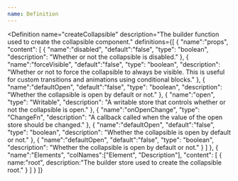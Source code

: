 ```yaml
---
name: Definition
---
```


<script>
  import { Definition } from "$lib/components";
</script>

<Definition
  name="createCollapsible"
  description="The builder function used to create the collapsible component."
  definitions={[
    {
      "name":"props",
      "content": [
        {
          "name":"disabled",
          "default":"false",
          "type": "boolean",
          "description": "Whether or not the collapsible is disabled."
        },
        {
          "name":"forceVisible",
          "default":"false",
          "type": "boolean",
          "description": "Whether or not to force the collapsible to always be visible. This is useful for custom transitions and animations using conditional blocks."
        },
        {
          "name":"defaultOpen",
          "default":"false",
          "type": "boolean",
          "description": "Whether the collapsible is open by default or not."
        },
        {
          "name":"open",
          "type": "Writable<boolean>",
          "description": "A writable store that controls whether or not the collapsible is open."
        },
        {
          "name":"onOpenChange",
          "type": "ChangeFn<boolean>",
          "description": "A callback called when the value of the open store should be changed."
        },
        {
          "name":"defaultOpen",
          "default":"false",
          "type": "boolean",
          "description": "Whether the collapsible is open by default or not."
        },
        {
          "name":"defaultOpen",
          "default":"false",
          "type": "boolean",
          "description": "Whether the collapsible is open by default or not."
        }
      ]
    },
    {
      "name":"Elements",
      "colNames":["Element", "Description"],
      "content": [
        {
          name:"root",
          description:"The builder store used to create the collapsible root."
        }
      ]
    }
  ]}
>
</Definition>
